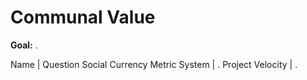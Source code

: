# Communal Value

**Goal:** .

Name | Question 
Social Currency Metric System | .
Project Velocity | .
